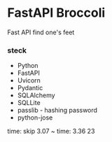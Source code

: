 # FastAPI Broccoli

Fast API find one's feet

### steck
- Python
- FastAPI
- Uvicorn
- Pydantic
- SQLAlchemy
- SQLLite
- passlib - hashing password
- python-jose


time: skip 3.07 ~
time: 3.36 23